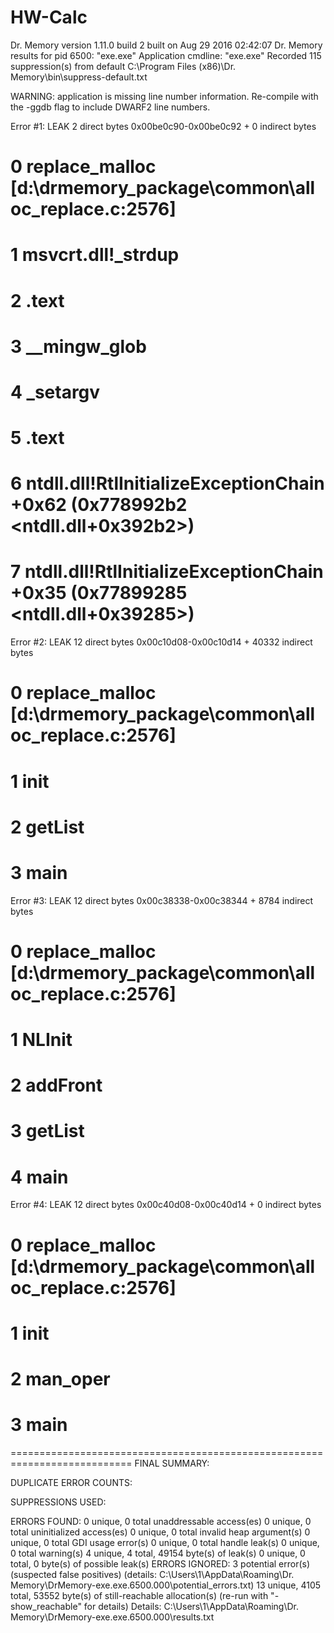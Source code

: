 # HW-Calc
Dr. Memory version 1.11.0 build 2 built on Aug 29 2016 02:42:07
Dr. Memory results for pid 6500: "exe.exe"
Application cmdline: "exe.exe"
Recorded 115 suppression(s) from default C:\Program Files (x86)\Dr. Memory\bin\suppress-default.txt

WARNING: application is missing line number information.
Re-compile with the -ggdb flag to include DWARF2 line numbers.

Error #1: LEAK 2 direct bytes 0x00be0c90-0x00be0c92 + 0 indirect bytes
# 0 replace_malloc                            [d:\drmemory_package\common\alloc_replace.c:2576]
# 1 msvcrt.dll!_strdup   
# 2 .text  
# 3 __mingw_glob
# 4 _setargv
# 5 .text  
# 6 ntdll.dll!RtlInitializeExceptionChain    +0x62     (0x778992b2 <ntdll.dll+0x392b2>)
# 7 ntdll.dll!RtlInitializeExceptionChain    +0x35     (0x77899285 <ntdll.dll+0x39285>)

Error #2: LEAK 12 direct bytes 0x00c10d08-0x00c10d14 + 40332 indirect bytes
# 0 replace_malloc               [d:\drmemory_package\common\alloc_replace.c:2576]
# 1 init   
# 2 getList
# 3 main   

Error #3: LEAK 12 direct bytes 0x00c38338-0x00c38344 + 8784 indirect bytes
# 0 replace_malloc               [d:\drmemory_package\common\alloc_replace.c:2576]
# 1 NLInit 
# 2 addFront
# 3 getList
# 4 main   

Error #4: LEAK 12 direct bytes 0x00c40d08-0x00c40d14 + 0 indirect bytes
# 0 replace_malloc               [d:\drmemory_package\common\alloc_replace.c:2576]
# 1 init   
# 2 man_oper
# 3 main   

===========================================================================
FINAL SUMMARY:

DUPLICATE ERROR COUNTS:

SUPPRESSIONS USED:

ERRORS FOUND:
      0 unique,     0 total unaddressable access(es)
      0 unique,     0 total uninitialized access(es)
      0 unique,     0 total invalid heap argument(s)
      0 unique,     0 total GDI usage error(s)
      0 unique,     0 total handle leak(s)
      0 unique,     0 total warning(s)
      4 unique,     4 total,  49154 byte(s) of leak(s)
      0 unique,     0 total,      0 byte(s) of possible leak(s)
ERRORS IGNORED:
      3 potential error(s) (suspected false positives)
         (details: C:\Users\1\AppData\Roaming\Dr. Memory\DrMemory-exe.exe.6500.000\potential_errors.txt)
     13 unique,  4105 total,  53552 byte(s) of still-reachable allocation(s)
         (re-run with "-show_reachable" for details)
Details: C:\Users\1\AppData\Roaming\Dr. Memory\DrMemory-exe.exe.6500.000\results.txt
